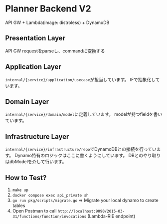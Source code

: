 # Planner Backend V2
API GW + Lambda(image: distroless) + DynamoDB

## Presentation Layer
API GW requestをparseし、commandに変換する

## Application Layer
`internal/{service}/application/usecase`が担当しています。
IFで抽象化しています。

## Domain Layer
`internal/{service}/domain/model`に定義しています。
modelが持つfieldを書いています。

## Infrastructure Layer
`internal/{service}/infrastructure/repo`でDynamoDBとの接続を行っています。
Dynamo特有のロジックはここに書くようにしています。
DBとのやり取りはdbModelを介して行います。

## How to Test?

1. `make up`
2. `docker compose exec api_private sh`
3. `go run pkg/scripts/migrate.go` => Migrate your local dynamo to create tables
4. Open Postman to call `http://localhost:9090/2015-03-31/functions/function/invocations` (Lambda-RIE endpoint)
